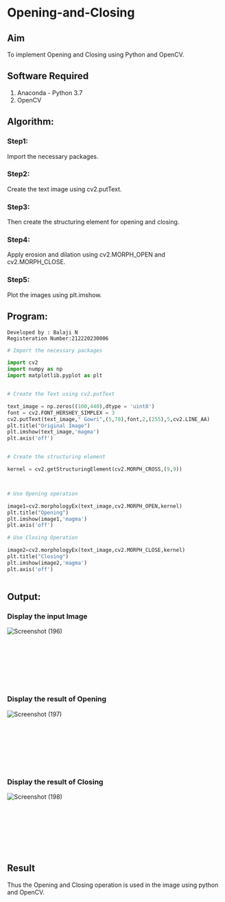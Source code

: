 # Opening-and-Closing

## Aim
To implement Opening and Closing using Python and OpenCV.

## Software Required
1. Anaconda - Python 3.7
2. OpenCV
## Algorithm:
### Step1:
Import the necessary packages.

### Step2:
Create the text image using cv2.putText.

### Step3:
Then create the structuring element for opening and closing.

### Step4:
Apply erosion and dilation using cv2.MORPH_OPEN and cv2.MORPH_CLOSE.

### Step5:
Plot the images using plt.imshow.

 
## Program:
```
Developed by : Balaji N
Registeration Number:212220230006
```

``` Python
# Import the necessary packages

import cv2
import numpy as np
import matplotlib.pyplot as plt


# Create the Text using cv2.putText

text_image = np.zeros((100,440),dtype = 'uint8')
font = cv2.FONT_HERSHEY_SIMPLEX = 3
cv2.putText(text_image," Gowri",(5,70),font,2,(255),5,cv2.LINE_AA)
plt.title("Original Image")
plt.imshow(text_image,'magma')
plt.axis('off')


# Create the structuring element

kernel = cv2.getStructuringElement(cv2.MORPH_CROSS,(9,9))



# Use Opening operation

image1=cv2.morphologyEx(text_image,cv2.MORPH_OPEN,kernel)
plt.title("Opening")
plt.imshow(image1,'magma')
plt.axis('off')

# Use Closing Operation

image2=cv2.morphologyEx(text_image,cv2.MORPH_CLOSE,kernel)
plt.title("Closing")
plt.imshow(image2,'magma')
plt.axis('off')



```
## Output:

### Display the input Image
![Screenshot (196)](https://user-images.githubusercontent.com/75234946/171362005-d39b5256-fd5d-4623-9164-42c7348267fd.png)

<br>
<br>
<br>
<br>
<br>
<br>

### Display the result of Opening
![Screenshot (197)](https://user-images.githubusercontent.com/75234946/171362074-4f344620-e84f-438c-8b5d-d7c1417774ed.png)

<br>
<br>
<br>
<br>
<br>
<br>

### Display the result of Closing
![Screenshot (198)](https://user-images.githubusercontent.com/75234946/171362186-e4260d58-9d6f-4810-bc33-6158fb9259f2.png)

<br>
<br>
<br>
<br>
<br>
<br>

## Result
Thus the Opening and Closing operation is used in the image using python and OpenCV.
